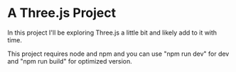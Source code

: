 # A Three.js Project

In this project I'll be exploring Three.js a little bit and likely add to it with time.

This project requires node and npm and you can use "npm run dev" for dev and "npm run build" for optimized version.
